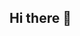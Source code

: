 ## Hi there 👋

<!--
**Rithvik101201/Rithvik101201** is a ✨ _special_ ✨ repository because its `README.md` (this file) appears on your GitHub profile.

## ✉️ Contact Me Here:
<p align="center">
  <a href="https://google.com" taget="_blank">
</p>

Here are some ideas to get you started:

- 🔭 I’m currently working on ...
- 🌱 I’m currently learning ...
- 👯 I’m looking to collaborate on ...
- 🤔 I’m looking for help with ...
- 💬 Ask me about ...
- 📫 How to reach me: ...
- 😄 Pronouns: ...
- ⚡ Fun fact: ...
-->

